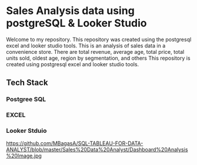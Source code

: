 # Sales Analysis data using postgreSQL & Looker Studio
Welcome to my repository. This repository was created using the postgresql excel and looker studio tools.
This is an analysis of sales data in a convenience store.
There are total revenue, average age, total price, total units sold, oldest age, region by segmentation, and others
This repository is created using postgresql excel and looker studio tools.

## Tech Stack
### Postgree SQL
### EXCEL
### Looker Stduio

https://github.com/MBagasA/SQL-TABLEAU-FOR-DATA-ANALYST/blob/master/Sales%20Data%20Analyst/Dashboard%20Analysis%20Image.jpg
